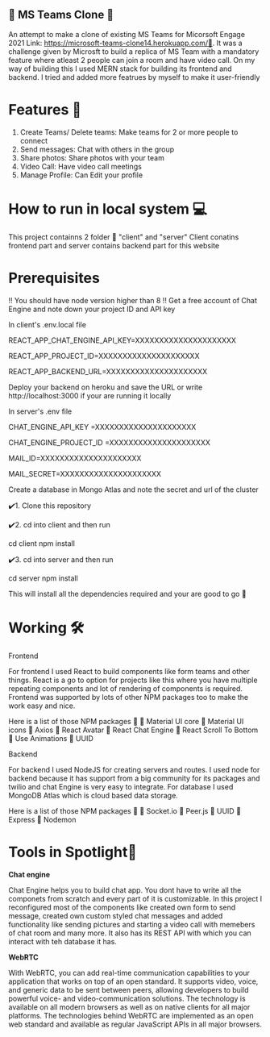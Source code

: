 ## 🔰 MS Teams Clone 🔰
An attempt to make a clone of existing MS Teams for Micorsoft Engage 2021 Link: https://microsoft-teams-clone14.herokuapp.com/🔗.
It was a challenge given by Microsft to build a replica of MS Team with a mandatory feature where atleast 2 people can join a room and have video call. On my way of building this I used MERN stack for building its frontend and backend. I tried and added more featrues by myself to make it user-friendly

# Features 🔰
1) Create Teams/ Delete teams: Make teams for 2 or more people to connect
2) Send messages: Chat with others in the group
3) Share photos: Share photos with your team
4) Video Call: Have video call meetings
5) Manage Profile: Can Edit your profile 

# How to run in local system 💻
This project containns 2 folder 📁 "client" and "server"
Client conatins frontend part and server contains backend part for this website

# Prerequisites
‼️ You should have node version higher than 8
‼️ Get a free account of Chat Engine and note down your project ID and API key

In client's .env.local file

REACT_APP_CHAT_ENGINE_API_KEY=XXXXXXXXXXXXXXXXXXXXX

REACT_APP_PROJECT_ID=XXXXXXXXXXXXXXXXXXXXX

REACT_APP_BACKEND_URL=XXXXXXXXXXXXXXXXXXXXX

Deploy your backend on heroku and save the URL or write http://localhost:3000 if your are running it locally


In server's .env file

CHAT_ENGINE_API_KEY =XXXXXXXXXXXXXXXXXXXXX

CHAT_ENGINE_PROJECT_ID =XXXXXXXXXXXXXXXXXXXXX

MAIL_ID=XXXXXXXXXXXXXXXXXXXXX

MAIL_SECRET=XXXXXXXXXXXXXXXXXXXXX

Create a database in Mongo Atlas and note the secret and url of the cluster



✔️1. Clone this repository

 
✔️2. cd into client and then run
 
 cd client
 npm install
 
✔️3. cd into server and then run

 cd server
 npm install
 
This will install all the dependencies required and your are good to go 💯

# Working 🛠
Frontend

For frontend I used React to build components like form teams and other things. React is a go to option for projects like this where you have multiple repeating components and lot of rendering of components is required. Frontend was supported by lots of other NPM packages too to make the work easy and nice.


Here is a list of those NPM packages 📝
📍 Material UI core
📍 Material UI icons
📍 Axios
📍 React Avatar
📍 React Chat Engine
📍 React Scroll To Bottom
📍 Use Animations
📍 UUID

Backend

For backend I used NodeJS for creating servers and routes. I used node for backend because it has support from a big community for its packages and twilio and chat Engine is very easy to integrate. For database I used MongoDB Atlas which is cloud based data storage.


Here is a list of those NPM packages 📝
📍 Socket.io
📍 Peer.js
📍 UUID
📍 Express
📍 Nodemon

# Tools in Spotlight🔆
**Chat engine**

Chat Engine helps you to build chat app. You dont have to write all the componets from scratch and every part of it is customizable. In this project I reconfigured most of the components like created own form to send message, created own custom styled chat messages and added functionality like sending pictures and starting a video call with memebers of chat room and many more. It also has its REST API with which you can interact with teh database it has.


**WebRTC**

With WebRTC, you can add real-time communication capabilities to your application that works on top of an open standard. It supports video, voice, and generic data to be sent between peers, allowing developers to build powerful voice- and video-communication solutions. The technology is available on all modern browsers as well as on native clients for all major platforms. The technologies behind WebRTC are implemented as an open web standard and available as regular JavaScript APIs in all major browsers.

